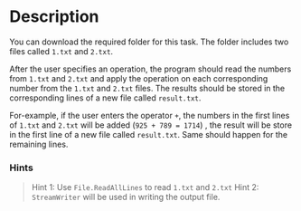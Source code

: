 # Description
You can download the required folder for this task. The folder includes two files called `1.txt` and `2.txt`. 

After the user specifies an operation, the program should read the numbers from `1.txt` and `2.txt` and apply the operation on each corresponding number from the `1.txt` and `2.txt` files. The results should be stored in the corresponding lines of a new file called `result.txt`.

For-example, if the user enters the operator `+`, the numbers in the first lines of `1.txt` and `2.txt` will be added (`925 + 789 = 1714`) , the result will be store in the first line of a new file called `result.txt`. Same should happen for the remaining lines.

### Hints
> Hint 1: Use `File.ReadAllLines` to read `1.txt` and `2.txt`
> Hint 2: `StreamWriter` will be used in writing the output file.
